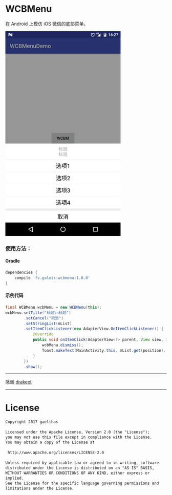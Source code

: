 # WCBMenu

在 Android 上模仿 iOS 微信的底部菜单。

<img src="/screenshots/wcbmenu_demo.png" alt="wcbmenu_demo" title="wcbmenu_demo" width="360" height="640" />

### 使用方法：

#### Gradle

```groovy
dependencies {
    compile 'fv.galois:wcbmenu:1.0.0'
}
```

#### 示例代码

```java
final WCBMenu wcbMenu = new WCBMenu(this);
wcbMenu.setTitle("标题\n标题")
        .setCancel("取消")
        .setStringList(mList)
        .setItemClickListener(new AdapterView.OnItemClickListener() {
            @Override
            public void onItemClick(AdapterView<?> parent, View view, int position, long id) {
                wcbMenu.dismiss();
                Toast.makeText(MainActivity.this, mList.get(position), Toast.LENGTH_SHORT).show();
            }
        })
        .show();
```

---

感谢 [drakeet](https://github.com/drakeet)

---

License
============

    Copyright 2017 gaelthas

	Licensed under the Apache License, Version 2.0 (the "License");
	you may not use this file except in compliance with the License.
	You may obtain a copy of the License at

     http://www.apache.org/licenses/LICENSE-2.0

	Unless required by applicable law or agreed to in writing, software
	distributed under the License is distributed on an "AS IS" BASIS,
	WITHOUT WARRANTIES OR CONDITIONS OF ANY KIND, either express or implied.
	See the License for the specific language governing permissions and
	limitations under the License.
